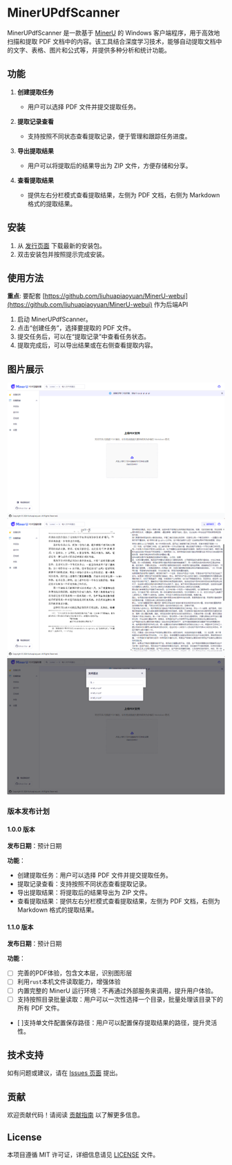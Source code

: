 # MinerUPdfScanner

MinerUPdfScanner 是一款基于 [MinerU](https://github.com/opendatalab/MinerU) 的 Windows 客户端程序，用于高效地扫描和提取 PDF 文档中的内容。该工具结合深度学习技术，能够自动提取文档中的文字、表格、图片和公式等，并提供多种分析和统计功能。

## 功能

1. **创建提取任务**
   - 用户可以选择 PDF 文件并提交提取任务。

2. **提取记录查看**
   - 支持按照不同状态查看提取记录，便于管理和跟踪任务进度。

3. **导出提取结果**
   - 用户可以将提取后的结果导出为 ZIP 文件，方便存储和分享。

4. **查看提取结果**
   - 提供左右分栏模式查看提取结果，左侧为 PDF 文档，右侧为 Markdown 格式的提取结果。

## 安装

1. 从 [发行页面](https://github.com/your-repo-link/releases) 下载最新的安装包。
2. 双击安装包并按照提示完成安装。

## 使用方法

**重点**: 要配套 [https://github.com/liuhuapiaoyuan/MinerU-webui](https://github.com/liuhuapiaoyuan/MinerU-webui) 作为后端API

1. 启动 MinerUPdfScanner。
2. 点击“创建任务”，选择要提取的 PDF 文件。
3. 提交任务后，可以在“提取记录”中查看任务状态。
4. 提取完成后，可以导出结果或在右侧查看提取内容。



## 图片展示
![主页](doc/main.png)
![文档查看](doc/preview.png)
![快捷链接](doc/quick.png)

### 版本发布计划

#### 1.0.0 版本
**发布日期**：预计日期

**功能**：
- 创建提取任务：用户可以选择 PDF 文件并提交提取任务。
- 提取记录查看：支持按照不同状态查看提取记录。
- 导出提取结果：将提取后的结果导出为 ZIP 文件。
- 查看提取结果：提供左右分栏模式查看提取结果，左侧为 PDF 文档，右侧为 Markdown 格式的提取结果。

#### 1.1.0 版本
**发布日期**：预计日期

**功能**：
- [ ] 完善的PDF体验，包含文本层，识别图形层
- [ ] 利用`rust`本机文件读取能力，增强体验 
- [ ] 内置完整的 MinerU 运行环境：不再通过外部服务来调用，提升用户体验。
- [ ] 支持按照目录批量读取：用户可以一次性选择一个目录，批量处理该目录下的所有 PDF 文件。
- [  ]支持单文件配置保存路径：用户可以配置保存提取结果的路径，提升灵活性。
 

## 技术支持

如有问题或建议，请在 [Issues 页面](https://github.com/your-repo-link/issues) 提出。

## 贡献

欢迎贡献代码！请阅读 [贡献指南](CONTRIBUTING.md) 以了解更多信息。

## License

本项目遵循 MIT 许可证，详细信息请见 [LICENSE](LICENSE) 文件。
